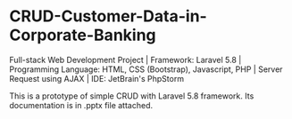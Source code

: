 # CRUD-Customer-Data-in-Corporate-Banking
Full-stack Web Development Project | Framework: Laravel 5.8 | Programming Language: HTML, CSS (Bootstrap), Javascript, PHP | Server Request using AJAX | IDE: JetBrain's PhpStorm

This is a prototype of simple CRUD with Laravel 5.8 framework. Its documentation is in .pptx file attached.

